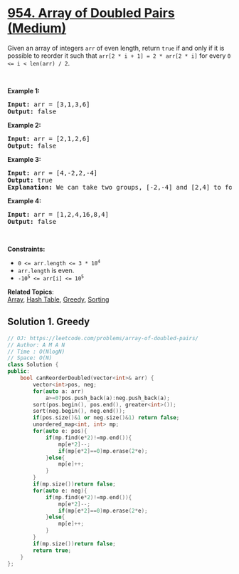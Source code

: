 # [954. Array of Doubled Pairs (Medium)](https://leetcode.com/problems/array-of-doubled-pairs/)

<p>Given an array of integers <code>arr</code> of even length, return <code>true</code> if and only if it is possible to reorder it such that <code>arr[2 * i + 1] = 2 * arr[2 * i]</code> for every <code>0 &lt;= i &lt; len(arr) / 2</code>.</p>

<p>&nbsp;</p>
<p><strong>Example 1:</strong></p>

<pre><strong>Input:</strong> arr = [3,1,3,6]
<strong>Output:</strong> false
</pre>

<p><strong>Example 2:</strong></p>

<pre><strong>Input:</strong> arr = [2,1,2,6]
<strong>Output:</strong> false
</pre>

<p><strong>Example 3:</strong></p>

<pre><strong>Input:</strong> arr = [4,-2,2,-4]
<strong>Output:</strong> true
<strong>Explanation:</strong> We can take two groups, [-2,-4] and [2,4] to form [-2,-4,2,4] or [2,4,-2,-4].
</pre>

<p><strong>Example 4:</strong></p>

<pre><strong>Input:</strong> arr = [1,2,4,16,8,4]
<strong>Output:</strong> false
</pre>

<p>&nbsp;</p>
<p><strong>Constraints:</strong></p>

<ul>
	<li><code>0 &lt;= arr.length &lt;= 3 * 10<sup>4</sup></code></li>
	<li><code>arr.length</code> is even.</li>
	<li><code>-10<sup>5</sup> &lt;= arr[i] &lt;= 10<sup>5</sup></code></li>
</ul>


**Related Topics**:  
[Array](https://leetcode.com/tag/array/), [Hash Table](https://leetcode.com/tag/hash-table/), [Greedy](https://leetcode.com/tag/greedy/), [Sorting](https://leetcode.com/tag/sorting/)

## Solution 1. Greedy

```cpp
// OJ: https://leetcode.com/problems/array-of-doubled-pairs/
// Author: A M A N
// Time : O(NlogN)
// Space: O(N)
class Solution {
public:
    bool canReorderDoubled(vector<int>& arr) {
        vector<int>pos, neg;
        for(auto a: arr)
            a>=0?pos.push_back(a):neg.push_back(a);
        sort(pos.begin(), pos.end(), greater<int>());
        sort(neg.begin(), neg.end());
        if(pos.size()&1 or neg.size()&1) return false;
        unordered_map<int, int> mp;
        for(auto e: pos){
            if(mp.find(e*2)!=mp.end()){
                mp[e*2]--;
                if(mp[e*2]==0)mp.erase(2*e);
            }else{
                mp[e]++;                
            }
        }
        if(mp.size())return false;
        for(auto e: neg){
            if(mp.find(e*2)!=mp.end()){
                mp[e*2]--;
                if(mp[e*2]==0)mp.erase(2*e);
            }else{
                mp[e]++;                
            }
        }
        if(mp.size())return false;
        return true;
    }
};
```